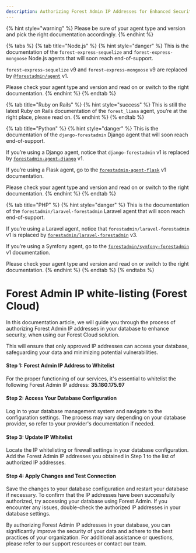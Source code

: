 ```yaml
---
description: Authorizing Forest Admin IP Addresses for Enhanced Security
---
```


{% hint style="warning" %}
Please be sure of your agent type and version and pick the right documentation accordingly.
{% endhint %}

{% tabs %}
{% tab title="Node.js" %}
{% hint style="danger" %}
This is the documentation of the `forest-express-sequelize` and `forest-express-mongoose` Node.js agents that will soon reach end-of-support.

`forest-express-sequelize` v9 and `forest-express-mongoose` v9 are replaced by [`@forestadmin/agent`](https://docs.forestadmin.com/developer-guide-agents-nodejs/) v1.

Please check your agent type and version and read on or switch to the right documentation.
{% endhint %}
{% endtab %}

{% tab title="Ruby on Rails" %}
{% hint style="success" %}
This is still the latest Ruby on Rails documentation of the `forest_liana` agent, you’re at the right place, please read on.
{% endhint %}
{% endtab %}

{% tab title="Python" %}
{% hint style="danger" %}
This is the documentation of the `django-forestadmin` Django agent that will soon reach end-of-support.

If you’re using a Django agent, notice that `django-forestadmin` v1 is replaced by [`forestadmin-agent-django`](https://docs.forestadmin.com/developer-guide-agents-python) v1.

If you’re using a Flask agent, go to the [`forestadmin-agent-flask`](https://docs.forestadmin.com/developer-guide-agents-python) v1 documentation.

Please check your agent type and version and read on or switch to the right documentation.
{% endhint %}
{% endtab %}

{% tab title="PHP" %}
{% hint style="danger" %}
This is the documentation of the `forestadmin/laravel-forestadmin` Laravel agent that will soon reach end-of-support.

If you’re using a Laravel agent, notice that `forestadmin/laravel-forestadmin` v1 is replaced by [`forestadmin/laravel-forestadmin`](https://docs.forestadmin.com/developer-guide-agents-php) v3.

If you’re using a Symfony agent, go to the [`forestadmin/symfony-forestadmin`](https://docs.forestadmin.com/developer-guide-agents-php) v1 documentation.

Please check your agent type and version and read on or switch to the right documentation.
{% endhint %}
{% endtab %}
{% endtabs %}

# Forest Admin IP white-listing (Forest Cloud)

In this documentation article, we will guide you through the process of authorizing Forest Admin IP addresses in your database to enhance security, when using our Forest Cloud solution.&#x20;

This will ensure that only approved IP addresses can access your database, safeguarding your data and minimizing potential vulnerabilities.

#### Step 1: Forest Admin IP Address to Whitelist

For the proper functioning of our services, it's essential to whitelist the following Forest Admin IP address: **35.180.175.97**

#### Step 2: Access Your Database Configuration

Log in to your database management system and navigate to the configuration settings. The process may vary depending on your database provider, so refer to your provider's documentation if needed.

#### Step 3: Update IP Whitelist

Locate the IP whitelisting or firewall settings in your database configuration. Add the Forest Admin IP addresses you obtained in Step 1 to the list of authorized IP addresses.

#### Step 4: Apply Changes and Test Connection

Save the changes to your database configuration and restart your database if necessary. To confirm that the IP addresses have been successfully authorized, try accessing your database using Forest Admin. If you encounter any issues, double-check the authorized IP addresses in your database settings.

By authorizing Forest Admin IP addresses in your database, you can significantly improve the security of your data and adhere to the best practices of your organization. For additional assistance or questions, please refer to our support resources or contact our team.
